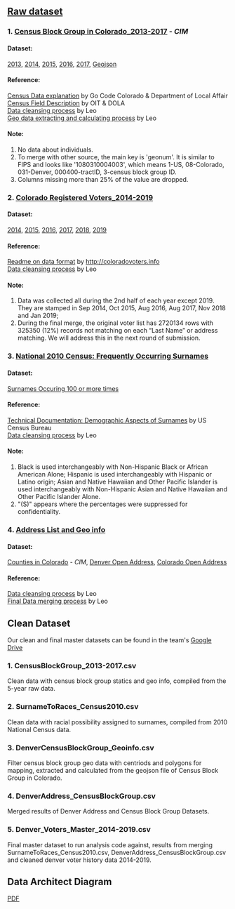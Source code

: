 ## [Raw dataset](https://drive.google.com/drive/folders/1-YH2q9zUzGlb3osYTGMf4n9hRPZo4OUE)

### 1. [Census Block Group in Colorado_2013-2017](https://data.colorado.gov/browse?q=census%20block%20groups&sortBy=relevance) - *CIM*

#### Dataset:
[2013](https://data.colorado.gov/Demographics/Census-Block-Groups-in-Colorado-2013/9gri-r239),
[2014](https://data.colorado.gov/Demographics/Census-Block-Groups-in-Colorado-2014/cmkv-zd4f), 
[2015](https://data.colorado.gov/Demographics/Census-Block-Groups-in-Colorado-2015/6hee-tnp6), 
[2016](https://data.colorado.gov/Demographics/Census-Block-Groups-in-Colorado-2016/iku4-4bpx), 
[2017](https://data.colorado.gov/Demographics/Census-Block-Groups-in-Colorado-2017/ty5m-9xub), 
[Geojson](https://data.colorado.gov/Demographics/Census-Block-Groups-in-Colorado-2010/kfm9-mvzv) <br>

#### Reference: 
[Census Data explanation](https://github.com/GoCodeColorado/GoCodeColorado-kbase-public/blob/187410313442847c357e04fb553a121941b297bf/Resources_for_Participants/Data/DOLA_Census_Data_GoCodeColorado.pdf) by Go Code Colorado & Department of Local Affair<br>
[Census Field Description](https://data.colorado.gov/Demographics/Census-Field-Descriptions/qten-sdpn/data) by OIT & DOLA<br>
[Data cleansing process](https://github.com/GoCodeColorado/RegisVoterDatalytics/blob/master/Codes/Preparation_CensusBlockGroup%202013-2017.ipynb) by Leo<br>
[Geo data extracting and calculating process](https://github.com/GoCodeColorado/RegisVoterDatalytics/blob/master/Codes/Preparation_DenverGeoCensesBlockGroup.ipynb) by Leo

#### Note:
1. No data about individuals.
2. To merge with other source, the main key is 'geonum'. It is similar to FIPS and looks like '1080310004003', which means 1-US, 08-Colorado, 031-Denver, 000400-tractID, 3-census block group ID.
3. Columns missing more than 25% of the value are dropped.


### 2. [Colorado Registered Voters_2014-2019](http://coloradovoters.info)

#### Dataset: 
[2014](http://coloradovoters.info/downloads/20140902/), 
[2015](http://coloradovoters.info/downloads/20151001/), 
[2016](http://coloradovoters.info/downloads/20160601/), 
[2017](http://coloradovoters.info/downloads/20170801/), 
[2018](http://coloradovoters.info/downloads/20181101/),
[2019](http://coloradovoters.info/downloads/20190101/) <br>

#### Reference: 
[Readme on data format](http://coloradovoters.info/downloads/readme.doc) by http://coloradovoters.info<br>
[Data cleansing process](https://github.com/GoCodeColorado/RegisVoterDatalytics/blob/master/Codes/Preparation_DenverVoters2014_2019.ipynb) by Leo

#### Note:
1. Data was collected all during the 2nd half of each year except 2019. They are stamped in Sep 2014, Oct 2015, Aug 2016, Aug 2017, Nov 2018 and Jan 2019;
2. During the final merge, the original voter list has 2720134 rows with 325350 (12%)  records not matching on each “Last Name” or address matching. We will address this in the next round of submission.

### 3. [National 2010 Census: Frequently Occurring Surnames](https://www.census.gov/topics/population/genealogy/data/2010_surnames.html)

#### Dataset:
[Surnames Occuring 100 or more times](https://www2.census.gov/topics/genealogy/2010surnames/names.zip)

#### Reference:
[Technical Documentation: Demographic Aspects of Surnames](https://www2.census.gov/topics/genealogy/2010surnames/surnames.pdf) by US Census Bureau<br>
[Data cleansing process](https://github.com/GoCodeColorado/RegisVoterDatalytics/blob/master/Codes/Preparation_Surnames_2010Census_Full_CSV.ipynb) by Leo

#### Note:
1. Black is used interchangeably with Non-Hispanic Black or African American Alone; Hispanic is used interchangeably with Hispanic or Latino origin; Asian and Native Hawaiian and Other Pacific Islander is used interchangeably with Non-Hispanic Asian and Native Hawaiian and Other Pacific Islander Alone.
2. "(S)" appears where the percentages were suppressed for confidentiality.

### 4. [Address List and Geo info](http://results.openaddresses.io/)

#### Dataset:
[Counties in Colorado](https://data.colorado.gov/Transportation/Counties-in-Colorado/67vn-ijga) - *CIM*, [Denver Open Address](https://s3.amazonaws.com/data.openaddresses.io/runs/608381/us/co/denver.zip),
[Colorado Open Address](https://s3.amazonaws.com/data.openaddresses.io/runs/608168/us/co/statewide.zip)

#### Reference:
[Data cleansing process](https://github.com/GoCodeColorado/RegisVoterDatalytics/blob/master/Codes/Preparation_DenverAddressCensusBlock.ipynb) by Leo <br>
[Final Data merging process](https://github.com/GoCodeColorado/RegisVoterDatalytics/blob/master/Codes/Preparation_DenverVoters2014_2019.ipynb) by Leo

## Clean Dataset

Our clean and final master datasets can be found in the team's [Google Drive](https://drive.google.com/drive/folders/1VQgAPKMzG7VStU8c5u1aivYBI6EGBREG) 

### 1. CensusBlockGroup_2013-2017.csv
Clean data with census block group statics and geo info, compiled from the 5-year raw data.

### 2. SurnameToRaces_Census2010.csv
Clean data with racial possibility assigned to surnames, compiled from 2010 National Census data.

### 3. DenverCensusBlockGroup_Geoinfo.csv
Filter census block group geo data with centriods and polygons for mapping, extracted and calculated from the geojson file of Census Block Group in Colorado.

### 4. DenverAddress_CensusBlockGroup.csv
Merged results of Denver Address and Census Block Group Datasets.

### 5. Denver_Voters_Master_2014-2019.csv
Final master dataset to run analysis code against, results from merging SurnameToRaces_Census2010.csv, DenverAddress_CensusBlockGroup.csv and cleaned denver voter history data 2014-2019.

## Data Architect Diagram
[PDF](https://github.com/GoCodeColorado/RegisVoterDatalytics/blob/master/Datasets/Diagram.pdf)
